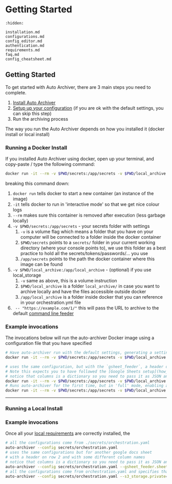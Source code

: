 # Getting Started

```{toctree}
:hidden:

installation.md
configurations.md
config_editor.md
authentication.md
requirements.md
faq.md
config_cheatsheet.md
```

## Getting Started

To get started with Auto Archiver, there are 3 main steps you need to complete.

1. [Install Auto Archiver](installation.md)
2. [Setup up your configuration](configurations.md) (if you are ok with the default settings, you can skip this step)
3. Run the archiving process<a id="running"></a>

The way you run the Auto Archiver depends on how you installed it (docker install or local install)

### Running a Docker Install

If you installed Auto Archiver using docker, open up your terminal, and copy-paste / type the following command:

```bash
docker run -it --rm -v $PWD/secrets:/app/secrets -v $PWD/local_archive:/app/local_archive bellingcat/auto-archiver -- "https://example.com/1/"
```

breaking this command down:
   1. `docker run` tells docker to start a new container (an instance of the image)
   2. `-it` tells docker to run in 'interactive mode' so that we get nice colour logs
   3. `--rm` makes sure this container is removed after execution (less garbage locally)
   4. `-v $PWD/secrets:/app/secrets` - your secrets folder with settings
      1. `-v` is a volume flag which means a folder that you have on your computer will be connected to a folder inside the docker container
      2. `$PWD/secrets` points to a `secrets/` folder in your current working directory (where your console points to), we use this folder as a best practice to hold all the secrets/tokens/passwords/... you use
      3. `/app/secrets` points to the path the docker container where this image can be found
   5.  `-v $PWD/local_archive:/app/local_archive` - (optional) if you use local_storage
       1.  `-v` same as above, this is a volume instruction
       2.  `$PWD/local_archive` is a folder `local_archive/` in case you want to archive locally and have the files accessible outside docker
       3.  `/app/local_archive` is a folder inside docker that you can reference in your orchestration.yml file 
   6. ` -- "https://example.com/1/"` this will pass the URL to archive to the default [command line feeder](../modules/autogen/feeder/cli_feeder.md)

### Example invocations

The invocations below will run the auto-archiver Docker image using a configuration file that you have specified

```bash
# Have auto-archiver run with the default settings, generating a settings file in ./secrets/orchestration.yaml
docker run -it --rm -v $PWD/secrets:/app/secrets -v $PWD/local_archive:/app/local_archive bellingcat/auto-archiver

# uses the same configuration, but with the `gsheet_feeder`, a header on row 2 and with some different column names
# Note this expects you to have followed the [Google Sheets setup](how_to/google_sheets.md) and added your service_account.json to the `secrets/` folder
# notice that columns is a dictionary so you need to pass it as JSON and it will override only the values provided
docker run -it --rm -v $PWD/secrets:/app/secrets -v $PWD/local_archive:/app/local_archive bellingcat/auto-archiver --feeders=gsheet_feeder --gsheet_feeder.sheet="use it on another sheets doc" --gsheet_feeder.header=2 --gsheet_feeder.columns='{"url": "link"}'
# Runs auto-archiver for the first time, but in 'full' mode, enabling all modules to get a full settings file
docker run -it --rm -v $PWD/secrets:/app/secrets -v $PWD/local_archive:/app/local_archive bellingcat/auto-archiver --mode full
```

------------

### Running a Local Install

### Example invocations

Once all your [local requirements](#installing-local-requirements) are correctly installed, the

```bash
# all the configurations come from ./secrets/orchestration.yaml
auto-archiver --config secrets/orchestration.yaml
# uses the same configurations but for another google docs sheet 
# with a header on row 2 and with some different column names
# notice that columns is a dictionary so you need to pass it as JSON and it will override only the values provided
auto-archiver --config secrets/orchestration.yaml --gsheet_feeder.sheet="use it on another sheets doc" --gsheet_feeder.header=2 --gsheet_feeder.columns='{"url": "link"}'
# all the configurations come from orchestration.yaml and specifies that s3 files should be private
auto-archiver --config secrets/orchestration.yaml --s3_storage.private=1
```
